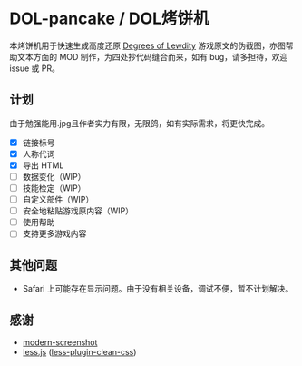 # DOL-pancake / DOL烤饼机
本烤饼机用于快速生成高度还原 [Degrees of Lewdity](https://www.vrelnir.com/) 游戏原文的伪截图，亦图帮助文本方面的 MOD 制作，为四处抄代码缝合而来，如有 bug，请多担待，欢迎 issue 或 PR。

## 计划
由于勉强能用.jpg且作者实力有限，无限鸽，如有实际需求，将更快完成。
- [x] 链接标号
- [x] 人称代词
- [x] 导出 HTML
- [ ] 数据变化（WIP）
- [ ] 技能检定（WIP）
- [ ] 自定义部件（WIP）
- [ ] 安全地粘贴游戏原内容（WIP）
- [ ] 使用帮助
- [ ] 支持更多游戏内容

## 其他问题
- Safari 上可能存在显示问题。由于没有相关设备，调试不便，暂不计划解决。

## 感谢
- [modern-screenshot](https://github.com/qq15725/modern-screenshot)
- [less.js](https://github.com/less/less.js) ([less-plugin-clean-css](https://github.com/less/less-plugin-clean-css))

